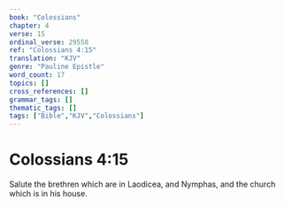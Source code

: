 ```yaml
---
book: "Colossians"
chapter: 4
verse: 15
ordinal_verse: 29558
ref: "Colossians 4:15"
translation: "KJV"
genre: "Pauline Epistle"
word_count: 17
topics: []
cross_references: []
grammar_tags: []
thematic_tags: []
tags: ["Bible","KJV","Colossians"]
---
```


# Colossians 4:15

Salute the brethren which are in Laodicea, and Nymphas, and the church which is in his house.
